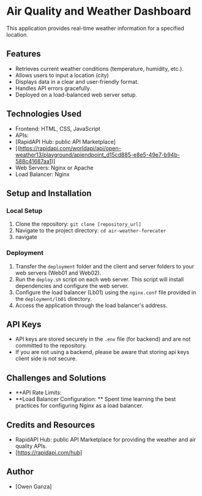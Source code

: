 # Air Quality and Weather Dashboard

 This application provides real-time weather information for a specified location. 

## Features 
* Retrieves current weather conditions (temperature, humidity, etc.).
* Allows users to input a location (city)
* Displays data in a clear and user-friendly format. 
* Handles API errors gracefully. 
* Deployed on a load-balanced web server setup.

## Technologies Used 
* Frontend: HTML, CSS, JavaScript 
* APIs: 
* [RapidAPI Hub: public API Marketplace] 
* [(https://rapidapi.com/worldapi/api/open-weather13/playground/apiendpoint_d15cd885-e8e5-49e7-b94b-588c41687aa1)] 
* Web Servers: Nginx or Apache 
* Load Balancer: Nginx 

## Setup and Installation 

### Local Setup 
1. Clone the repository: `git clone [repository_url]` 
2. Navigate to the project directory: `cd air-weather-forecater` 
3. navigate
 
### Deployment 

1. Transfer the `deployment` folder and the client and server folders to your web servers (Web01 and Web02). 
2. Run the `deploy.sh` script on each web server. This script will install dependencies and configure the web server. 
3. Configure the load balancer (Lb01) using the `nginx.conf` file provided in the `deployment/lb01` directory. 
4. Access the application through the load balancer's address. 

## API Keys 

* API keys are stored securely in the `.env` file (for backend) and are not committed to the repository. 
* If you are not using a backend, please be aware that storing api keys client side is not secure. 

## Challenges and Solutions 

* **API Rate Limits:  
* **Load Balancer Configuration:
** Spent time learning the best practices for configuring Nginx as a load balancer. 

## Credits and Resources 
* RapidAPI Hub: public API Marketplace for providing the weather and air quality APIs. 
* [https://rapidapi.com/hub] 

## Author 

* [Owen Ganza]
